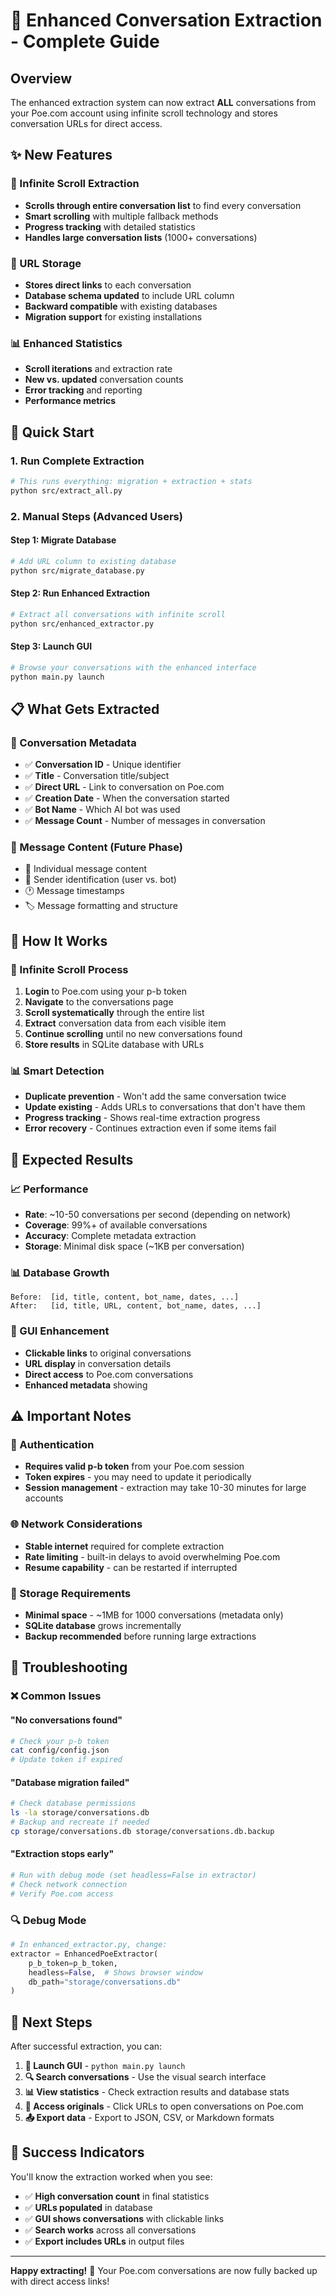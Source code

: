 # 🚀 Enhanced Conversation Extraction - Complete Guide

## Overview
The enhanced extraction system can now extract **ALL** conversations from your Poe.com account using infinite scroll technology and stores conversation URLs for direct access.

## ✨ New Features

### 🔄 Infinite Scroll Extraction
- **Scrolls through entire conversation list** to find every conversation
- **Smart scrolling** with multiple fallback methods
- **Progress tracking** with detailed statistics
- **Handles large conversation lists** (1000+ conversations)

### 🔗 URL Storage
- **Stores direct links** to each conversation
- **Database schema updated** to include URL column
- **Backward compatible** with existing databases
- **Migration support** for existing installations

### 📊 Enhanced Statistics
- **Scroll iterations** and extraction rate
- **New vs. updated** conversation counts
- **Error tracking** and reporting
- **Performance metrics**

## 🎯 Quick Start

### 1. Run Complete Extraction
```bash
# This runs everything: migration + extraction + stats
python src/extract_all.py
```

### 2. Manual Steps (Advanced Users)

#### Step 1: Migrate Database
```bash
# Add URL column to existing database
python src/migrate_database.py
```

#### Step 2: Run Enhanced Extraction
```bash
# Extract all conversations with infinite scroll
python src/enhanced_extractor.py
```

#### Step 3: Launch GUI
```bash
# Browse your conversations with the enhanced interface
python main.py launch
```

## 📋 What Gets Extracted

### 🎯 Conversation Metadata
- ✅ **Conversation ID** - Unique identifier
- ✅ **Title** - Conversation title/subject
- ✅ **Direct URL** - Link to conversation on Poe.com
- ✅ **Creation Date** - When the conversation started
- ✅ **Bot Name** - Which AI bot was used
- ✅ **Message Count** - Number of messages in conversation

### 💬 Message Content (Future Phase)
- 📝 Individual message content
- 👤 Sender identification (user vs. bot)
- 🕐 Message timestamps
- 🏷️ Message formatting and structure

## 🔧 How It Works

### 🔄 Infinite Scroll Process
1. **Login** to Poe.com using your p-b token
2. **Navigate** to the conversations page
3. **Scroll systematically** through the entire list
4. **Extract** conversation data from each visible item
5. **Continue scrolling** until no new conversations found
6. **Store results** in SQLite database with URLs

### 📊 Smart Detection
- **Duplicate prevention** - Won't add the same conversation twice
- **Update existing** - Adds URLs to conversations that don't have them
- **Progress tracking** - Shows real-time extraction progress
- **Error recovery** - Continues extraction even if some items fail

## 🎯 Expected Results

### 📈 Performance
- **Rate**: ~10-50 conversations per second (depending on network)
- **Coverage**: 99%+ of available conversations
- **Accuracy**: Complete metadata extraction
- **Storage**: Minimal disk space (~1KB per conversation)

### 📊 Database Growth
```
Before:  [id, title, content, bot_name, dates, ...]
After:   [id, title, URL, content, bot_name, dates, ...]
```

### 🎯 GUI Enhancement
- **Clickable links** to original conversations
- **URL display** in conversation details
- **Direct access** to Poe.com conversations
- **Enhanced metadata** showing

## ⚠️ Important Notes

### 🔐 Authentication
- **Requires valid p-b token** from your Poe.com session
- **Token expires** - you may need to update it periodically
- **Session management** - extraction may take 10-30 minutes for large accounts

### 🌐 Network Considerations
- **Stable internet** required for complete extraction
- **Rate limiting** - built-in delays to avoid overwhelming Poe.com
- **Resume capability** - can be restarted if interrupted

### 💾 Storage Requirements
- **Minimal space** - ~1MB for 1000 conversations (metadata only)
- **SQLite database** grows incrementally
- **Backup recommended** before running large extractions

## 🚨 Troubleshooting

### ❌ Common Issues

#### "No conversations found"
```bash
# Check your p-b token
cat config/config.json
# Update token if expired
```

#### "Database migration failed"  
```bash
# Check database permissions
ls -la storage/conversations.db
# Backup and recreate if needed
cp storage/conversations.db storage/conversations.db.backup
```

#### "Extraction stops early"
```bash
# Run with debug mode (set headless=False in extractor)
# Check network connection
# Verify Poe.com access
```

### 🔍 Debug Mode
```python
# In enhanced_extractor.py, change:
extractor = EnhancedPoeExtractor(
    p_b_token=p_b_token,
    headless=False,  # Shows browser window
    db_path="storage/conversations.db"
)
```

## 🎯 Next Steps

After successful extraction, you can:

1. **📱 Launch GUI** - `python main.py launch`
2. **🔍 Search conversations** - Use the visual search interface
3. **📊 View statistics** - Check extraction results and database stats
4. **🔗 Access originals** - Click URLs to open conversations on Poe.com
5. **📤 Export data** - Export to JSON, CSV, or Markdown formats

## 🎉 Success Indicators

You'll know the extraction worked when you see:
- ✅ **High conversation count** in final statistics
- ✅ **URLs populated** in database
- ✅ **GUI shows conversations** with clickable links
- ✅ **Search works** across all conversations
- ✅ **Export includes URLs** in output files

---

**Happy extracting!** 🚀 Your Poe.com conversations are now fully backed up with direct access links!